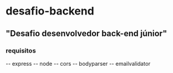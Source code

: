 # desafio-backend
## "Desafio desenvolvedor back-end júnior"
### requisitos 
-- express
-- node
-- cors
-- bodyparser
-- emailvalidator
